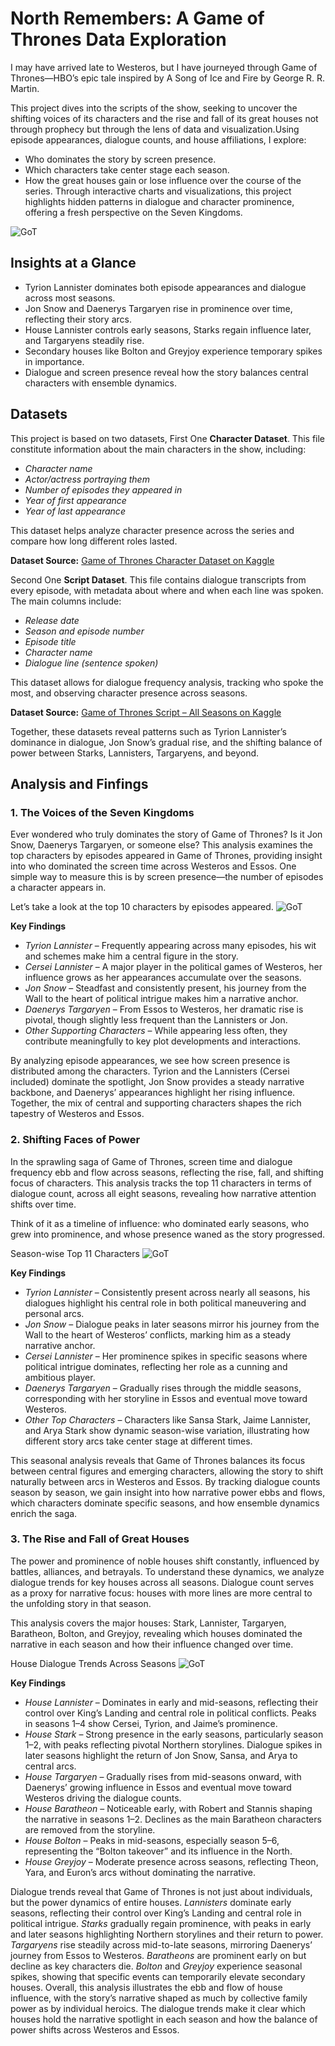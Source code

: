 # North Remembers: A Game of Thrones Data Exploration
I may have arrived late to Westeros, but I have journeyed through Game of Thrones—HBO’s epic tale inspired by A Song of Ice and Fire by George R. R. Martin.

This project dives into the scripts of the show, seeking to uncover the shifting voices of its characters and the rise and fall of its great houses not through prophecy but through the lens of data and visualization.Using episode appearances, dialogue counts, and house affiliations, I explore:

- Who dominates the story by screen presence.
- Which characters take center stage each season.
- How the great houses gain or lose influence over the course of the series.
Through interactive charts and visualizations, this project highlights hidden patterns in dialogue and character prominence, offering a fresh perspective on the Seven Kingdoms.

![GoT](./visuals/GoT.jpeg)


## Insights at a Glance
- Tyrion Lannister dominates both episode appearances and dialogue across most seasons.
- Jon Snow and Daenerys Targaryen rise in prominence over time, reflecting their story arcs.
- House Lannister controls early seasons, Starks regain influence later, and Targaryens steadily rise.
- Secondary houses like Bolton and Greyjoy experience temporary spikes in importance.
- Dialogue and screen presence reveal how the story balances central characters with ensemble dynamics.


## Datasets
This project is based on two datasets, First One **Character Dataset**. This file constitute information about the main characters in the show, including: 
- *Character name*
- *Actor/actress portraying them*
- *Number of episodes they appeared in*
- *Year of first appearance*
- *Year of last appearance*

This dataset helps analyze character presence across the series and compare how long different roles lasted.


**Dataset Source:** [Game of Thrones Character Dataset on Kaggle](https://www.kaggle.com/datasets/rezaghari/game-of-thrones) 

Second One **Script Dataset**. This file contains dialogue transcripts from every episode, with metadata about where and when each line was spoken. The main columns include: 
- *Release date*
- *Season and episode number*
- *Episode title*
- *Character name* 
- *Dialogue line (sentence spoken)*

This dataset allows for dialogue frequency analysis, tracking who spoke the most, and observing character presence across seasons.

**Dataset Source:** [Game of Thrones Script – All Seasons on Kaggle](https://www.kaggle.com/datasets/albenft/game-of-thrones-script-all-seasons)
  
Together, these datasets reveal patterns such as Tyrion Lannister’s dominance in dialogue, Jon Snow’s gradual rise, and the shifting balance of power between Starks, Lannisters, Targaryens, and beyond.

## Analysis and Finfings
### 1. The Voices of the Seven Kingdoms
Ever wondered who truly dominates the story of Game of Thrones? Is it Jon Snow, Daenerys Targaryen, or someone else? This analysis examines the top characters by episodes appeared in Game of Thrones, providing insight into who dominated the screen time across Westeros and Essos. One simple way to measure this is by screen presence—the number of episodes a character appears in. 

Let’s take a look at the top 10 characters by episodes appeared.
![GoT](./visuals/top_10_got_characters.png)


**Key Findings**

- *Tyrion Lannister*  – Frequently appearing across many episodes, his wit and schemes make him a central figure in the story.
- *Cersei Lannister*  – A major player in the political games of Westeros, her influence grows as her appearances accumulate over the seasons.
- *Jon Snow* – Steadfast and consistently present, his journey from the Wall to the heart of political intrigue makes him a narrative anchor.
- *Daenerys Targaryen*  – From Essos to Westeros, her dramatic rise is pivotal, though slightly less frequent than the Lannisters or Jon.
- *Other Supporting Characters*  – While appearing less often, they contribute meaningfully to key plot developments and interactions.


By analyzing episode appearances, we see how screen presence is distributed among the characters. Tyrion and the Lannisters (Cersei included) dominate the spotlight, Jon Snow provides a steady narrative backbone, and Daenerys’ appearances highlight her rising influence. Together, the mix of central and supporting characters shapes the rich tapestry of Westeros and Essos.




### 2. Shifting Faces of Power
In the sprawling saga of Game of Thrones, screen time and dialogue frequency ebb and flow across seasons, reflecting the rise, fall, and shifting focus of characters. This analysis tracks the top 11 characters in terms of dialogue count, across all eight seasons, revealing how narrative attention shifts over time.

Think of it as a timeline of influence: who dominated early seasons, who grew into prominence, and whose presence waned as the story progressed.

Season-wise Top 11 Characters
![GoT](./visuals/season_wise_top11_characters.png)


**Key Findings**

- *Tyrion Lannister*  – Consistently present across nearly all seasons, his dialogues highlight his central role in both political maneuvering and personal arcs.
- *Jon Snow* – Dialogue peaks in later seasons mirror his journey from the Wall to the heart of Westeros’ conflicts, marking him as a steady narrative anchor.
- *Cersei Lannister*  – Her prominence spikes in specific seasons where political intrigue dominates, reflecting her role as a cunning and ambitious player.
- *Daenerys Targaryen*  – Gradually rises through the middle seasons, corresponding with her storyline in Essos and eventual move toward Westeros.
- *Other Top Characters*  – Characters like Sansa Stark, Jaime Lannister, and Arya Stark show dynamic season-wise variation, illustrating how different story arcs take center stage at different times.

This seasonal analysis reveals that Game of Thrones balances its focus between central figures and emerging characters, allowing the story to shift naturally between arcs in Westeros and Essos. By tracking dialogue counts season by season, we gain insight into how narrative power ebbs and flows, which characters dominate specific seasons, and how ensemble dynamics enrich the saga.




### 3. The Rise and Fall of Great Houses
The power and prominence of noble houses shift constantly, influenced by battles, alliances, and betrayals. To understand these dynamics, we analyze dialogue trends for key houses across all seasons. Dialogue count serves as a proxy for narrative focus: houses with more lines are more central to the unfolding story in that season.

This analysis covers the major houses: Stark, Lannister, Targaryen, Baratheon, Bolton, and Greyjoy, revealing which houses dominated the narrative in each season and how their influence changed over time.

House Dialogue Trends Across Seasons
![GoT](./visuals/got_house_trends_dark.png)


**Key Findings**

- *House Lannister*  – Dominates in early and mid-seasons, reflecting their control over King’s Landing and central role in political conflicts. Peaks in seasons 1–4 show Cersei, Tyrion, and Jaime’s prominence.
- *House Stark*  – Strong presence in the early seasons, particularly season 1–2, with peaks reflecting pivotal Northern storylines. Dialogue spikes in later seasons highlight the return of Jon Snow, Sansa, and Arya to central arcs.
- *House Targaryen*  – Gradually rises from mid-seasons onward, with Daenerys’ growing influence in Essos and eventual move toward Westeros driving the dialogue counts.
- *House Baratheon*  – Noticeable early, with Robert and Stannis shaping the narrative in seasons 1–2. Declines as the main Baratheon characters are removed from the storyline.
- *House Bolton*  – Peaks in mid-seasons, especially season 5–6, representing the “Bolton takeover” and its influence in the North.
- *House Greyjoy*  – Moderate presence across seasons, reflecting Theon, Yara, and Euron’s arcs without dominating the narrative.

Dialogue trends reveal that Game of Thrones is not just about individuals, but the power dynamics of entire houses. *Lannisters* dominate early seasons, reflecting their control over King’s Landing and central role in political intrigue. *Starks* gradually regain prominence, with peaks in early and later seasons highlighting Northern storylines and their return to power. *Targaryens* rise steadily across mid-to-late seasons, mirroring Daenerys’ journey from Essos to Westeros. *Baratheons* are prominent early on but decline as key characters die. *Bolton* and *Greyjoy* experience seasonal spikes, showing that specific events can temporarily elevate secondary houses. Overall, this analysis illustrates the ebb and flow of house influence, with the story’s narrative shaped as much by collective family power as by individual heroics. The dialogue trends make it clear which houses hold the narrative spotlight in each season and how the balance of power shifts across Westeros and Essos.
